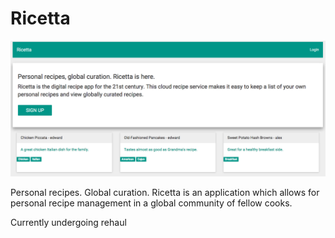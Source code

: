 Ricetta
======

![Ricetta Home Page](ricetta.png)

Personal recipes. Global curation. Ricetta is an application which allows for personal recipe management in a global community of fellow cooks.

Currently undergoing rehaul
